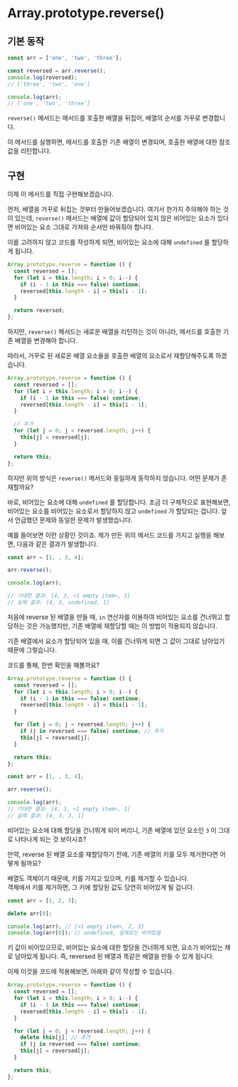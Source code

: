 # Array.prototype.reverse()

## 기본 동작

```javascript
const arr = ['one', 'two', 'three'];

const reversed = arr.reverse();
console.log(reversed);
// ['three', 'two', 'one']

console.log(arr);
// ['one', 'two', 'three']
```

`reverse()` 메서드는 메서드를 호출한 배열을 뒤집어, 배열의 순서를 거꾸로 변경합니다.

이 메서드를 실행하면, 메서드를 호출한 기존 배열이 변경되며, 호출한 배열에 대한 참조값을 리턴합니다.

## 구현

이제 이 메서드를 직접 구현해보겠습니다.

먼저, 배열을 거꾸로 뒤집는 것부터 만들어보겠습니다. 여기서 한가지 주의해야 하는 것이 있는데, `reverse()` 메서드는 배열에 값이 할당되어 있지 않은 비어있는 요소가 있다면 비어있는 요소 그대로 가져와 순서만 바꿔줘야 합니다.

이를 고려하지 않고 코드를 작성하게 되면, 비어있는 요소에 대해 `undefined` 를 할당하게 됩니다.

```javascript
Array.prototype.reverse = function () {
  const reversed = [];
  for (let i = this.length; i > 0; i--) {
    if (i - 1 in this === false) continue;
    reversed[this.length - i] = this[i - 1];
  }

  return reversed;
};
```

하지만, `reverse()` 메서드는 새로운 배열을 리턴하는 것이 아니라, 메서드를 호출한 기존 배열을 변경해야 합니다.

따라서, 거꾸로 된 새로운 배열 요소들을 호출한 배열의 요소로서 재할당해주도록 하겠습니다.

```javascript
Array.prototype.reverse = function () {
  const reversed = [];
  for (let i = this.length; i > 0; i--) {
    if (i - 1 in this === false) continue;
    reversed[this.length - i] = this[i - 1];
  }

  // 추가
  for (let j = 0; j < reversed.length; j++) {
    this[j] = reversed[j];
  }

  return this;
};
```

하지만 위의 방식은 `reverse()` 메서드와 동일하게 동작하지 않습니다. 어떤 문제가 존재할까요?

바로, 비어있는 요소에 대해 `undefined` 를 할당합니다. 조금 더 구체적으로 표현해보면, 비어있는 요소를 비어있는 요소로서 할당하지 않고 `undefined` 가 할당되는 겁니다. 앞서 언급했던 문제와 동일한 문제가 발생했습니다.

예를 들어보면 이런 상황인 것이죠. 제가 만든 위의 메서드 코드를 가지고 실행을 해보면, 다음과 같은 결과가 발생합니다.

```javascript
const arr = [1, , 3, 4];

arr.reverse();

console.log(arr);

// 기대한 결과: [4, 3, <1 empty item>, 1]
// 실제 결과: [4, 3, undefined, 1]
```

처음에 reverse 된 배열을 만들 때, `in` 연산자를 이용하여 비어있는 요소를 건너뛰고 할당하는 것은 가능했지만, 기존 배열에 재할당할 때는 이 방법이 적용되지 않습니다.

기존 배열에서 요소가 할당되어 있을 때, 이를 건너뛰게 되면 그 값이 그대로 남아있기 때문에 그렇습니다.

코드를 통해, 한번 확인을 해볼까요?

```javascript
Array.prototype.reverse = function () {
  const reversed = [];
  for (let i = this.length; i > 0; i--) {
    if (i - 1 in this === false) continue;
    reversed[this.length - i] = this[i - 1];
  }

  for (let j = 0; j < reversed.length; j++) {
    if (j in reversed === false) continue; // 추가
    this[j] = reversed[j];
  }

  return this;
};

const arr = [1, , 3, 4];

arr.reverse();

console.log(arr);
// 기대한 결과: [4, 3, <1 empty item>, 1]
// 실제 결과: [4, 3, 3, 1]
```

비어있는 요소에 대해 할당을 건너뛰게 되어 버리니, 기존 배열에 있던 요소인 `3` 이 그대로 나타나게 되는 것 보이시죠?

만약, reverse 된 배열 요소를 재할당하기 전에, 기존 배열의 키를 모두 제거한다면 어떻게 될까요?

배열도 객체이기 때문에, 키를 가지고 있으며, 키를 제거할 수 있습니다.  
객체에서 키를 제거하면, 그 키에 할당된 값도 당연히 비어있게 될 겁니다.

```javascript
const arr = [1, 2, 3];

delete arr[0];

console.log(arr); // [<1 empty item>, 2, 3]
console.log(arr[0]); // undefined, 실제로는 비어있음
```

키 값이 비어있으므로, 비어있는 요소에 대한 할당을 건너뛰게 되면, 요소가 비어있는 채로 남아있게 됩니다. 즉, reversed 된 배열과 똑같은 배열을 만들 수 있게 됩니다.

이제 이것을 코드에 적용해보면, 아래와 같이 작성할 수 있습니다.

```javascript
Array.prototype.reverse = function () {
  const reversed = [];
  for (let i = this.length; i > 0; i--) {
    if (i - 1 in this === false) continue;
    reversed[this.length - i] = this[i - 1];
  }

  for (let j = 0; j < reversed.length; j++) {
    delete this[j]; // 추가
    if (j in reversed === false) continue;
    this[j] = reversed[j];
  }

  return this;
};
```
